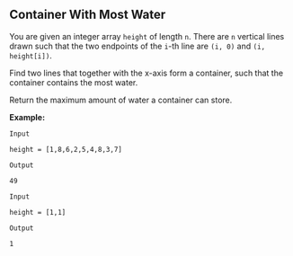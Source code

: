 ## Container With Most Water

You are given an integer array `height` of length `n`. There are `n` vertical lines drawn such that the two endpoints of the `i`-th line are `(i, 0)` and `(i, height[i])`.

Find two lines that together with the x-axis form a container, such that the container contains the most water.

Return the maximum amount of water a container can store.

**Example:**

```
Input

height = [1,8,6,2,5,4,8,3,7]

Output

49

Input

height = [1,1]

Output

1
```